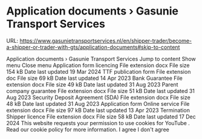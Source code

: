 # Application documents › Gasunie Transport Services

URL: https://www.gasunietransportservices.nl/en/shipper-trader/become-a-shipper-or-trader-with-gts/application-documents#skip-to-content

Application documents › Gasunie Transport Services
Jump to content
Show menu
Close menu
Application form licencing
File extension
docx
File size
154 kB
Date last updated
19 Mar 2024
TTF publication form
File extension
doc
File size
69 kB
Date last updated
14 Apr 2023
Bank Guarantee
File extension
docx
File size
49 kB
Date last updated
31 Aug 2023
Parent company guarantee
File extension
docx
File size
51 kB
Date last updated
31 Aug 2023
Security Deposit Agreement (SDA)
File extension
docx
File size
48 kB
Date last updated
31 Aug 2023
Application form Online service
File extension
docx
File size
97 kB
Date last updated
13 Apr 2023
Termination Shipper licence
File extension
docx
File size
58 kB
Date last updated
17 Dec 2024
This website requests your permission to use cookies for
YouTube
. Read our
cookie policy
for more information.
I agree
I don't agree